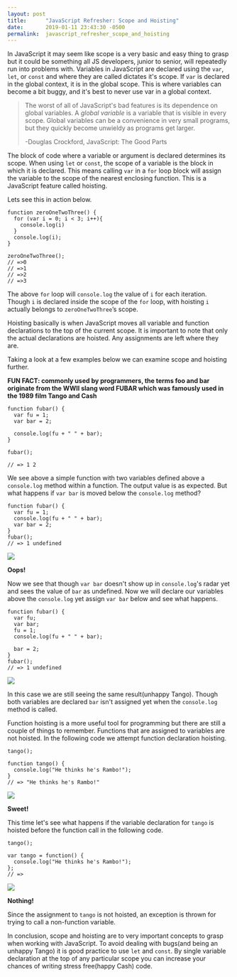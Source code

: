 ```yaml
---
layout: post
title:      "JavaScript Refresher: Scope and Hoisting"
date:       2019-01-11 23:43:30 -0500
permalink:  javascript_refresher_scope_and_hoisting
---
```


In JavaScript it may seem like scope is a very basic and easy thing to grasp but it could be something all JS developers, junior to senior, will repeatedly run into problems with. Variables in JavaScript are declared using the `var`, `let`, or `const` and where they are called dictates it's scope. If `var` is declared in the global context, it is in the global scope. This is where variables can become a bit buggy, and it's best to never use var in a global context.

>The worst of all of JavaScript's bad features is its dependence on global variables. A *global  variable* is a variable that is visible in every scope. Global variables can be a convenience in very small programs, but they quickly become unwieldy as programs get larger.
>
>  -Douglas Crockford, JavaScript: The Good Parts

The block of code where a variable or argument is declared determines its scope. When using `let` or `const`, the scope of a variable is the block in which it is declared. This means calling `var` in a `for` loop block will assign the variable to the scope of the nearest enclosing function. This is a JavaScript feature called hoisting.

Lets see this in action below.

```
function zeroOneTwoThree() {
  for (var i = 0; i < 3; i++){
    console.log(i)
  }
  console.log(i);
}

zeroOneTwoThree();
// =>0
// =>1
// =>2
// =>3
```

The above `for` loop will `console.log` the value of `i` for each iteration. Though `i` is declared inside the scope of the `for` loop, with hoisting `i` actually belongs to `zeroOneTwoThree`’s scope. 

Hoisting basically is when JavaScript moves all variable and function declarations to the top of the current scope. It is important to note that only the actual declarations are hoisted. Any assignments are left where they are.

Taking a look at a few examples below we can examine scope and hoisting further.

**FUN FACT: commonly used by programmers, the terms foo and bar originate from the WWII slang word FUBAR which was famously used in the 1989 film Tango and Cash**

```
function fubar() {
  var fu = 1;
  var bar = 2;

  console.log(fu + " " + bar);
}

fubar();

// => 1 2
```

We see above a simple function with two variables defined above a `console.log` method within a function. The output value is as expected. But what happens if `var bar` is moved below the `console.log` method?

```
function fubar() {
  var fu = 1;
  console.log(fu + " " + bar);
  var bar = 2;
}
fubar();
// => 1 undefined
```

![](https://i.imgur.com/GCNcXBz.gif?noredirect)

**Oops!**

Now we see that though `var bar` doesn't show up in `console.log`'s radar yet and sees the value of `bar` as undefined. Now we will declare our variables above the `console.log` yet assign `var bar` below and see what happens.

```
function fubar() {
  var fu;
  var bar;
  fu = 1;
  console.log(fu + " " + bar);

  bar = 2;
}
fubar();
// => 1 undefined
```

![](https://i.imgur.com/GCNcXBz.gif?noredirect)

In this case we are still seeing the same result(unhappy Tango). Though both variables are declared `bar` isn't assigned yet when the `console.log` method is called.

Function hoisting is a more useful tool for programming but there are still a couple of things to remember. Functions that are assigned to variables are not hoisted. In the following code we attempt function declaration hoisting.

```
tango();

function tango() {
  console.log("He thinks he's Rambo!");
}
// => "He thinks he's Rambo!"
```

![](https://66.media.tumblr.com/242a874e16f002d9a5c2d8b58a218409/tumblr_oucipwnNvF1qhu2ibo5_400.gif)

**Sweet!**

This time let's see what happens if the variable declaration for `tango` is hoisted before the function call in the following code. 

```
tango();

var tango = function() {
  console.log("He thinks he's Rambo!");
};
// =>
```

![](https://i.imgur.com/GCNcXBz.gif?noredirect)

**Nothing!**

Since the assignment to `tango` is not hoisted, an exception is thrown for trying to call a non-function variable.

In conclusion, scope and hoisting are to very important concepts to grasp when working with JavaScript. To avoid dealing with bugs(and being an unhappy Tango) it is good practice to use `let` and `const`. By single variable declaration at the top of any particular scope you can increase your chances of writing stress free(happy Cash) code.
